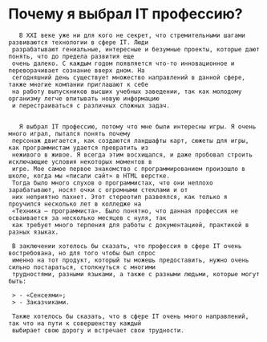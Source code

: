 # Почему я выбрал IT профессию?

       В XXI веке уже ни для кого не секрет, что стремительными шагами развиваются технологии в сфере IT. Люди 
     разрабатывают гениальные, интересные и безумные проекты, которые дают понять, что до предела развития еще 
     очень далеко. С каждым годом появляется что-то инновационное и переворачивает сознание вверх дном. На 
     сегодняшний день существует множество направлений в данной сфере, также многие компании приглашают к себе 
     на работу выпускников высших учебных заведении, так как молодому организму легче впитывать новую информацию 
     и перестраиваться с различных сложных задач.
     
     
       Я выбрал IT профессию, потому что мне были интересны игры. Я очень много играл, пытался понять почему 
     персонаж двигается, как создаются ландшафты карт, сюжеты для игры, как программистам удается превратить из 
     неживого в живое. Я всегда этим восхищался, и даже пробовал строить исключающие условия некоторых моментов в 
     игре. Мое самое первое знакомство с программированием произошло в школе, когда мы «писали сайт» в HTML верстке. 
     Тогда было много слухов о программистах, что они неплохо зарабатывают, носят очки с огромными стеклами и от 
     них неприятно пахнет. Этот стереотип развеялся, как только я проучился несколько лет в колледже на 
     «Техника – программиста». Было понятно, что данная профессия не осваивается за несколько месяцев с нуля, так 
     как требует много терпения для работы с документацией, практикой в разных языках.
     
     В заключении хотелось бы сказать, что профессия в сфере IT очень востребована, но для того чтобы был спрос 
     именно на тот продукт, который ты можешь предоставить, нужно очень сильно постараться, столкнуться с многими 
     трудностями, разными языками, а также с разными людьми, которые могут быть:
     
     > - «Сенсеями»;
     > - Заказчиками.
     
     Также хотелось бы сказать, что в сфере IT очень много направлений, так что на пути к совершенству каждый 
     выбирает свою дорогу и встречает свои трудности.
